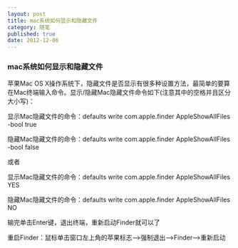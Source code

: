 ```yaml
---
layout: post
title: mac系统如何显示和隐藏文件
category: 随笔
published: true
date: 2012-12-06
---
```


### mac系统如何显示和隐藏文件   
苹果Mac OS X操作系统下，隐藏文件是否显示有很多种设置方法，最简单的要算在Mac终端输入命令。显示/隐藏Mac隐藏文件命令如下(注意其中的空格并且区分大小写)：   

<!--more-->

显示Mac隐藏文件的命令：defaults write com.apple.finder AppleShowAllFiles -bool true
 
隐藏Mac隐藏文件的命令：defaults write com.apple.finder AppleShowAllFiles -bool false


或者

显示Mac隐藏文件的命令：defaults write com.apple.finder AppleShowAllFiles  YES

隐藏Mac隐藏文件的命令：defaults write com.apple.finder AppleShowAllFiles  NO

输完单击Enter键，退出终端，重新启动Finder就可以了

重启Finder：鼠标单击窗口左上角的苹果标志-->强制退出-->Finder-->重新启动